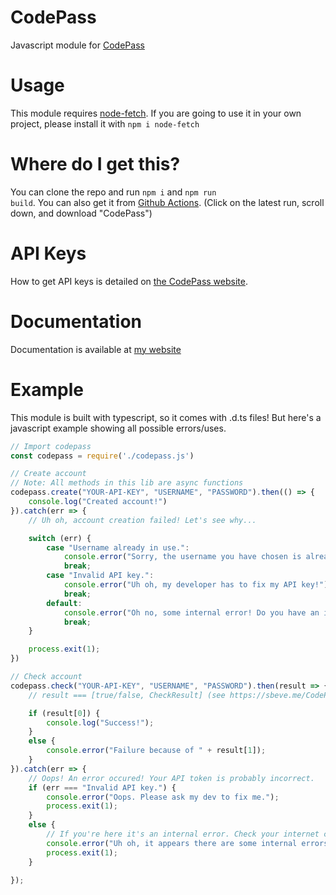 # CodePass
Javascript module for [CodePass](https://api.breezecodes.com/)

# Usage
This module requires [node-fetch](https://www.npmjs.com/package/node-fetch). If you are going to use it in your own project, please install it with <code>npm i node-fetch</code>

# Where do I get this?
You can clone the repo and run <code>npm i</code> and <code>npm run build</code>.
You can also get it from [Github Actions](https://github.com/mygizli04/CodePass/actions). (Click on the latest run, scroll down, and download "CodePass")

# API Keys
How to get API keys is detailed on [the CodePass website](https://api.breezecodes.com/).

# Documentation
Documentation is available at [my website](https://sbeve.me/CodePass/docs/)

# Example

This module is built with typescript, so it comes with .d.ts files! But here's a javascript example showing all possible errors/uses.
```javascript
// Import codepass
const codepass = require('./codepass.js')

// Create account
// Note: All methods in this lib are async functions
codepass.create("YOUR-API-KEY", "USERNAME", "PASSWORD").then(() => {
    console.log("Created account!")
}).catch(err => {
    // Uh oh, account creation failed! Let's see why...

    switch (err) {
        case "Username already in use.":
            console.error("Sorry, the username you have chosen is already in use. Please try again.");
            break;
        case "Invalid API key.":
            console.error("Uh oh, my developer has to fix my API key!");
            break;
        default:
            console.error("Oh no, some internal error! Do you have an internet connection?");
            break;
    }

    process.exit(1);
})

// Check account
codepass.check("YOUR-API-KEY", "USERNAME", "PASSWORD").then(result => {
    // result === [true/false, CheckResult] (see https://sbeve.me/CodePass/docs/modules.html#CheckResult)

    if (result[0]) {
        console.log("Success!");
    }
    else {
        console.error("Failure because of " + result[1]);
    }
}).catch(err => {
    // Oops! An error occured! Your API token is probably incorrect.
    if (err === "Invalid API key.") {
        console.error("Oops. Please ask my dev to fix me.");
        process.exit(1);
    }
    else {
        // If you're here it's an internal error. Check your internet connection!
        console.error("Uh oh, it appears there are some internal errors that I cannot fix!");
        process.exit(1);
    }

});
```

